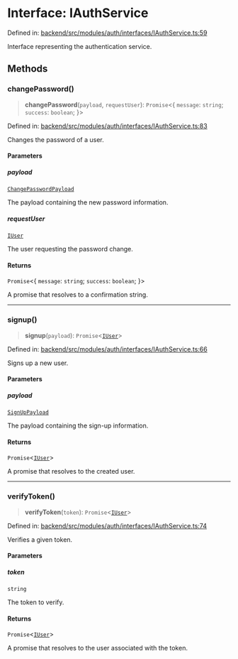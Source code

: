 # Interface: IAuthService

Defined in: [backend/src/modules/auth/interfaces/IAuthService.ts:59](https://github.com/continuousactivelearning/cal/blob/5ae0447098795fdcf3a415f0360ebe51565b6949/backend/src/modules/auth/interfaces/IAuthService.ts#L59)

Interface representing the authentication service.

## Methods

### changePassword()

> **changePassword**(`payload`, `requestUser`): `Promise`\<\{ `message`: `string`; `success`: `boolean`; \}\>

Defined in: [backend/src/modules/auth/interfaces/IAuthService.ts:83](https://github.com/continuousactivelearning/cal/blob/5ae0447098795fdcf3a415f0360ebe51565b6949/backend/src/modules/auth/interfaces/IAuthService.ts#L83)

Changes the password of a user.

#### Parameters

##### payload

[`ChangePasswordPayload`](ChangePasswordPayload.md)

The payload containing the new password information.

##### requestUser

[`IUser`](../../../../../shared/interfaces/IUser/interfaces/IUser.md)

The user requesting the password change.

#### Returns

`Promise`\<\{ `message`: `string`; `success`: `boolean`; \}\>

A promise that resolves to a confirmation string.

***

### signup()

> **signup**(`payload`): `Promise`\<[`IUser`](../../../../../shared/interfaces/IUser/interfaces/IUser.md)\>

Defined in: [backend/src/modules/auth/interfaces/IAuthService.ts:66](https://github.com/continuousactivelearning/cal/blob/5ae0447098795fdcf3a415f0360ebe51565b6949/backend/src/modules/auth/interfaces/IAuthService.ts#L66)

Signs up a new user.

#### Parameters

##### payload

[`SignUpPayload`](SignUpPayload.md)

The payload containing the sign-up information.

#### Returns

`Promise`\<[`IUser`](../../../../../shared/interfaces/IUser/interfaces/IUser.md)\>

A promise that resolves to the created user.

***

### verifyToken()

> **verifyToken**(`token`): `Promise`\<[`IUser`](../../../../../shared/interfaces/IUser/interfaces/IUser.md)\>

Defined in: [backend/src/modules/auth/interfaces/IAuthService.ts:74](https://github.com/continuousactivelearning/cal/blob/5ae0447098795fdcf3a415f0360ebe51565b6949/backend/src/modules/auth/interfaces/IAuthService.ts#L74)

Verifies a given token.

#### Parameters

##### token

`string`

The token to verify.

#### Returns

`Promise`\<[`IUser`](../../../../../shared/interfaces/IUser/interfaces/IUser.md)\>

A promise that resolves to the user associated with the token.
